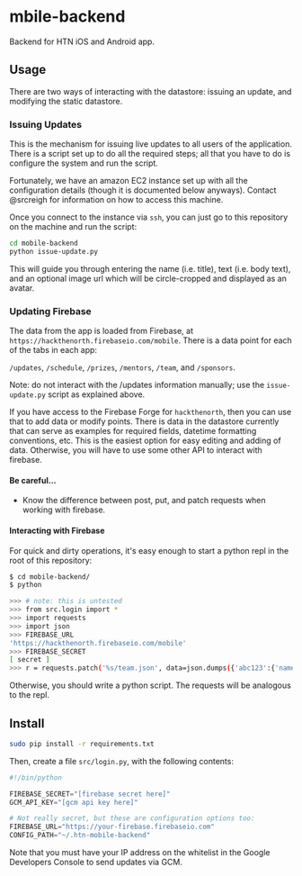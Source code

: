 mbile-backend
==============

Backend for HTN iOS and Android app.

Usage
-----

There are two ways of interacting with the datastore: issuing an update, and
modifying the static datastore.

### Issuing Updates

This is the mechanism for issuing live updates to all users of the application.
There is a script set up to do all the required steps; all that you have to do
is configure the system and run the script.

Fortunately, we have an amazon EC2 instance set up with all the configuration
details (though it is documented below anyways). Contact @srcreigh for
information on how to access this machine.

Once you connect to the instance via `ssh`, you can just go to this repository
on the machine and run the script:

```bash
cd mobile-backend
python issue-update.py
```

This will guide you through entering the name (i.e. title), text (i.e. body
text), and an optional image url which will be circle-cropped and displayed as
an avatar.

### Updating Firebase

The data from the app is loaded from Firebase, at
`https://hackthenorth.firebaseio.com/mobile`. There is a data point for each of
the tabs in each app:

`/updates`, `/schedule`, `/prizes`, `/mentors`, `/team`, and `/sponsors`.

Note: do not interact with the /updates information manually; use the
`issue-update.py` script as explained above.

If you have access to the Firebase Forge for `hackthenorth`, then you can
use that to add data or modify points. There is data in the datastore currently
that can serve as examples for required fields, datetime formatting
conventions, etc. This is the easiest option for easy editing and adding of
data. Otherwise, you will have to use some other API to interact with firebase.

#### Be careful...

* Know the difference between post, put, and patch requests when working with
  firebase.

#### Interacting with Firebase

For quick and dirty operations, it's easy enough to start a python repl in the
root of this repository:

```bash
$ cd mobile-backend/
$ python

>>> # note: this is untested
>>> from src.login import *
>>> import requests
>>> import json
>>> FIREBASE_URL
'https://hackthenorth.firebaseio.com/mobile'
>>> FIREBASE_SECRET
[ secret ]
>>> r = requests.patch('%s/team.json', data=json.dumps({'abc123':{'name':'Shane'}}), params={'auth':FIREBASE_SECRET'})
```

Otherwise, you should write a python script. The requests will be analogous to
the repl.

Install
-------

```bash
sudo pip install -r requirements.txt
```

Then, create a file `src/login.py`, with the following contents:

```python
#!/bin/python

FIREBASE_SECRET="[firebase secret here]"
GCM_API_KEY="[gcm api key here]"

# Not really secret, but these are configuration options too:
FIREBASE_URL="https://your-firebase.firebaseio.com"
CONFIG_PATH="~/.htn-mobile-backend"
```

Note that you must have your IP address on the whitelist in the Google Developers
Console to send updates via GCM.
